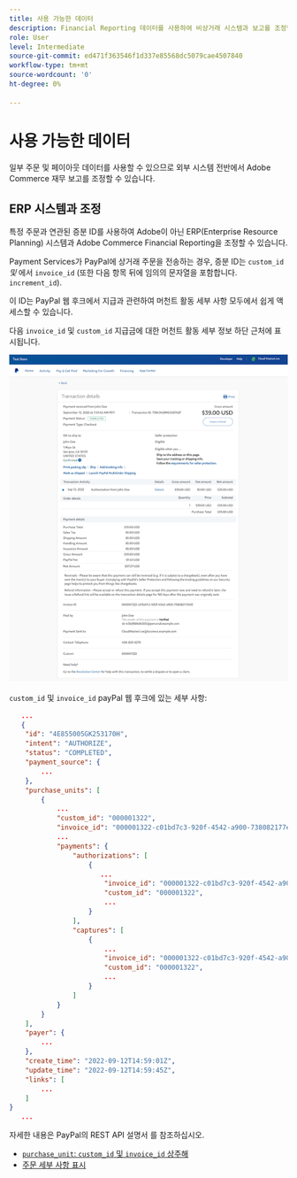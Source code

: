 ```yaml
---
title: 사용 가능한 데이터
description: Financial Reporting 데이터를 사용하여 비상거래 시스템과 보고를 조정합니다.
role: User
level: Intermediate
source-git-commit: ed471f363546f1d337e85568dc5079cae4507840
workflow-type: tm+mt
source-wordcount: '0'
ht-degree: 0%

---
```


# 사용 가능한 데이터

일부 주문 및 페이아웃 데이터를 사용할 수 있으므로 외부 시스템 전반에서 Adobe Commerce 재무 보고를 조정할 수 있습니다.

## ERP 시스템과 조정

특정 주문과 연관된 증분 ID를 사용하여 Adobe이 아닌 ERP(Enterprise Resource Planning) 시스템과 Adobe Commerce Financial Reporting을 조정할 수 있습니다.

Payment Services가 PayPal에 상거래 주문을 전송하는 경우, 증분 ID는 `custom_id` _및_ 에서 `invoice_id` (또한 다음 항목 뒤에 임의의 문자열을 포함합니다. `increment_id`).

이 ID는 PayPal 웹 후크에서 지급과 관련하여 머천트 활동 세부 사항 모두에서 쉽게 액세스할 수 있습니다.

다음 `invoice_id` 및 `custom_id` 지급금에 대한 머천트 활동 세부 정보 하단 근처에 표시됩니다.

![`custom_id` 머천트 활동 세부 사항](assets/merchant-activity-ids.png)

`custom_id` 및 `invoice_id` payPal 웹 후크에 있는 세부 사항:

```json
   ...
   {
    "id": "4E855005GK253170H",
    "intent": "AUTHORIZE",
    "status": "COMPLETED",
    "payment_source": {
        ...
    },
    "purchase_units": [
        {
            ...
            "custom_id": "000001322",
            "invoice_id": "000001322-c01bd7c3-920f-4542-a900-738082177e92",
            ...
            "payments": {
                "authorizations": [
                    {
                       ...
                        "invoice_id": "000001322-c01bd7c3-920f-4542-a900-738082177e92",
                        "custom_id": "000001322",
                        ...
                    }
                ],
                "captures": [
                    {
                        ...
                        "invoice_id": "000001322-c01bd7c3-920f-4542-a900-738082177e92",
                        "custom_id": "000001322",
                        ...
                    }
                ]
            }
        }
    ],
    "payer": {
        ...
    },
    "create_time": "2022-09-12T14:59:01Z",
    "update_time": "2022-09-12T14:59:45Z",
    "links": [
        ...
    ]
}
   ...
```

자세한 내용은 PayPal의 REST API 설명서 를 참조하십시오.

* [`purchase_unit`: `custom_id` 및 `invoice_id` 상주해](https://developer.paypal.com/docs/api/orders/v2/#definition-purchase_unit:~:text=Read%20only.-,purchase_unit,-축소)
* [주문 세부 사항 표시](https://developer.paypal.com/docs/api/orders/v2/#orders_get)

